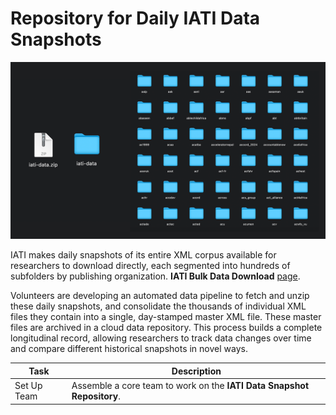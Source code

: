 # Repository for Daily IATI Data Snapshots

![IATI Bulk Download](https://github.com/IATIPlus/Project/blob/main/Media/iati-bulk-download.png)

IATI makes daily snapshots of its entire XML corpus available for researchers to download directly, each segmented into hundreds of subfolders by publishing organization. **IATI Bulk Data Download** [page](https://bulk-data.iatistandard.org/).

Volunteers are developing an automated data pipeline to fetch and unzip these daily snapshots, and consolidate the thousands of individual XML files they contain into a single, day-stamped master XML file. These master files are archived in a cloud data repository. This process builds a complete longitudinal record, allowing researchers to track data changes over time and compare different historical snapshots in novel ways.

| Task  | Description |
| ------------- | ------------- |
| Set Up Team  | Assemble a core team to work on the **IATI Data Snapshot Repository**.  |
